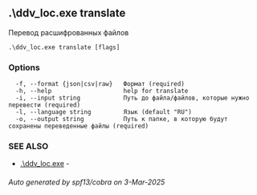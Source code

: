 ## .\ddv_loc.exe translate

Перевод расшифрованных файлов

```
.\ddv_loc.exe translate [flags]
```

### Options

```
  -f, --format {json|csv|raw}   Формат (required)
  -h, --help                    help for translate
  -i, --input string            Путь до файла/файлов, которые нужно перевести (required)
  -l, --language string         Язык (default "RU")
  -o, --output string           Путь к папке, в которую будут сохранены переведенные файлы (required)
```

### SEE ALSO

* [.\ddv_loc.exe](ddv_loc.exe.md)	 - 

###### Auto generated by spf13/cobra on 3-Mar-2025
